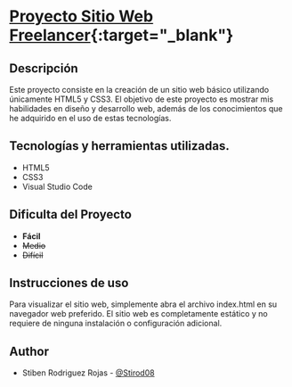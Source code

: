 # [Proyecto Sitio Web Freelancer](https://stirod08.github.io/Freelancer/){:target="_blank"}


## Descripción
Este proyecto consiste en la creación de un sitio web básico utilizando únicamente HTML5 y CSS3. El objetivo de este proyecto es mostrar mis habilidades en diseño y desarrollo web, además de los conocimientos que he adquirido en el uso de estas tecnologías.

## Tecnologías y herramientas utilizadas.
- HTML5
- CSS3
- Visual Studio Code

## Dificulta del Proyecto
- **Fácil**
- ~~Medio~~
- ~~Difícil~~

## Instrucciones de uso
Para visualizar el sitio web, simplemente abra el archivo index.html en su navegador web preferido. El sitio web es completamente estático y no requiere de ninguna instalación o configuración adicional.


## Author

- Stiben Rodriguez Rojas - [@Stirod08](https://github.com/Stirod08)
